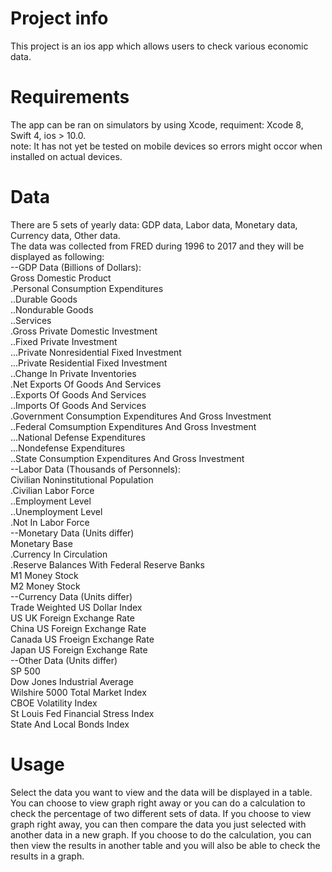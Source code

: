 # Project info

This project is an ios app which allows users to check various economic data.

# Requirements

The app can be ran on simulators by using Xcode, requiment: Xcode 8, Swift 4, ios > 10.0.  
note: It has not yet be tested on mobile devices so errors might occor when installed on actual devices.

# Data

There are 5 sets of yearly data: GDP data, Labor data, Monetary data, Currency data, Other data.  
The data was collected from FRED during 1996 to 2017 and they will be displayed as following:  
--GDP Data (Billions of Dollars):  
Gross Domestic Product  
.Personal Consumption Expenditures  
..Durable Goods  
..Nondurable Goods  
..Services  
.Gross Private Domestic Investment  
..Fixed Private Investment  
...Private Nonresidential Fixed Investment  
...Private Residential Fixed Investment  
..Change In Private Inventories  
.Net Exports Of Goods And Services  
..Exports Of Goods And Services  
..Imports Of Goods And Services  
.Government Consumption Expenditures And Gross Investment  
..Federal Comsumption Expenditures And Gross Investment  
...National Defense Expenditures  
...Nondefense Expenditures  
..State Consumption Expenditures And Gross Investment  
--Labor Data (Thousands of Personnels):  
Civilian Noninstitutional Population  
.Civilian Labor Force  
..Employment Level  
..Unemployment Level  
.Not In Labor Force  
--Monetary Data (Units differ)  
Monetary Base  
.Currency In Circulation  
.Reserve Balances With Federal Reserve Banks  
M1 Money Stock  
M2 Money Stock  
--Currency Data (Units differ)  
Trade Weighted US Dollar Index  
US UK Foreign Exchange Rate  
China US Foreign Exchange Rate  
Canada US Froeign Exchange Rate  
Japan US Foreign Exchange Rate  
--Other Data (Units differ)  
SP 500  
Dow Jones Industrial Average  
Wilshire 5000 Total Market Index  
CBOE Volatility Index  
St Louis Fed Financial Stress Index  
State And Local Bonds Index  

# Usage

Select the data you want to view and the data will be displayed in a table. 
You can choose to view graph right away or you can do a calculation to check the percentage of two different sets of data.
If you choose to view graph right away, you can then compare the data you just selected with another data in a new graph.
If you choose to do the calculation, you can then view the results in another table and you will also be able to check the results in a graph.
